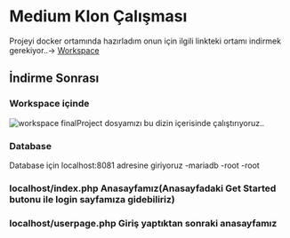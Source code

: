 # Medium Klon Çalışması

Projeyi docker ortamında hazırladım onun için ilgili linkteki ortamı indirmek gerekiyor..->
[Workspace](https://github.com/teknasyon-bootcamp/workspace)
## İndirme Sonrası
### Workspace içinde
![workspace](https://user-images.githubusercontent.com/77531610/137209599-4d596b7f-4a7b-498c-9dec-2d427f85b587.jpg)
finalProject dosyamızı bu dizin içerisinde çalıştırıyoruz..

### Database 
Database için localhost:8081 adresine giriyoruz
-mariadb
-root
-root

### localhost/index.php Anasayfamız(Anasayfadaki Get Started butonu ile login sayfamıza gidebiliriz)

### localhost/userpage.php Giriş yaptıktan sonraki anasayfamız
